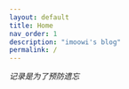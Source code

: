 ```yaml
---
layout: default
title: Home
nav_order: 1
description: "imoowi's blog"
permalink: /
---
```


_记录是为了预防遗忘_


